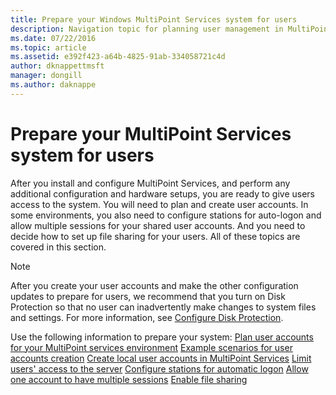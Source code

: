 ```yaml
---
title: Prepare your Windows MultiPoint Services system for users
description: Navigation topic for planning user management in MultiPoint Services
ms.date: 07/22/2016
ms.topic: article
ms.assetid: e392f423-a64b-4825-91ab-334058721c4d
author: dknappettmsft
manager: dongill
ms.author: daknappe
---
```

# Prepare your MultiPoint Services system for users
After you install and configure MultiPoint Services, and perform any additional configuration and hardware setups, you are ready to give users access to the system. You will need to plan and create user accounts. In some environments, you also need to configure stations for auto-logon and allow multiple sessions for your shared user accounts. And you need to decide how to set up file sharing for your users. All of these topics are covered in this section.

> [!NOTE]
> After you create your user accounts and make the other configuration updates to prepare for users, we recommend that you turn on Disk Protection so that no user can inadvertently make changes to system files and settings. For more information, see [Configure Disk Protection](Configure-Disk-Protection-in-MultiPoint-services.md).

Use the following information to prepare your system:
[Plan user accounts for your MultiPoint services environment](Plan-user-accounts-for-your-MultiPoint-services-environment.md)
[Example scenarios for user accounts creation](./multipoint-users-scenario.md)
[Create local user accounts in MultiPoint Services](Create-local-user-accounts.md)
[Limit users' access to the server](./limit-user-access-to-multipoint.md)
[Configure stations for automatic logon](Configure-stations-for-automatic-logon.md)
[Allow one account to have multiple sessions](Allow-one-account-to-have-multiple-sessions.md)
[Enable file sharing](Enable-file-sharing-in-MultiPoint-services.md)
